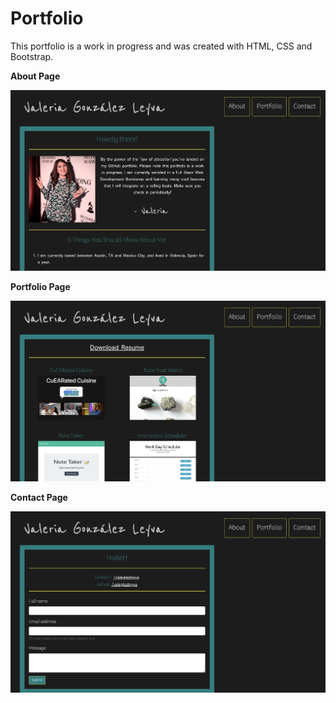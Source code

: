 # Portfolio

This portfolio is a work in progress and was created with HTML, CSS and Bootstrap.

<strong>About Page</strong>

![](/images/about.png)

<strong>Portfolio Page</strong>

![](/images/portfolio.png)

<strong>Contact Page</strong>

![](/images/contact.png)
